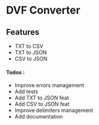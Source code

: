 # DVF Converter

## Features
- TXT to CSV
- TXT to JSON
- CSV to JSON

#### Todos :
- Improve errors management
- Add tests
- Add TXT to JSON feat
- Add CSV to JSON feat
- Improve delimiters management 
- Add documentation